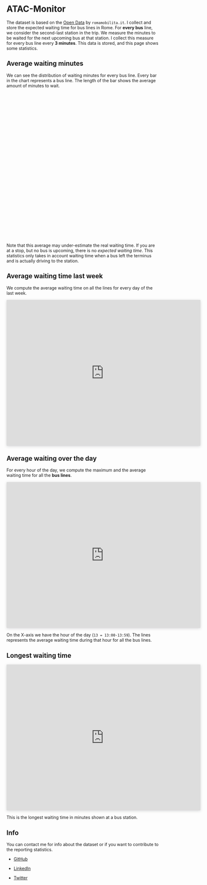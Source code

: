 # ATAC-Monitor

The dataset is based on the [Open Data](https://romamobilita.it/it/tecnologie/open-data) by `romamobilita.it`. I collect and store the expected waiting time for bus lines in Rome. For __every bus__ line, we consider the second-last station in the trip. We measure the minutes to be waited for the next upcoming bus at that station. I collect this measure for every bus line every __3 minutes__. This data is stored, and this page shows some statistics.

## Average waiting minutes

We can see the distribution of waiting minutes for every bus line. Every bar in the chart represents a bus line. The length of the bar shows the average amount of minutes to wait.

<div id="wrapper" style="height:480px; width:640px;">
  <canvas id="chart"></canvas>
</div>


Note that this average may under-estimate the real waiting time. If you are at a stop, but no bus is upcoming, there is no _expected waiting time_. This statistics only takes in account waiting time when a bus left the terminus and is actually driving to the station.

## Average waiting time last week

We compute the average waiting time on all the lines for every day of the last week.

<iframe style="border: none;border-radius: 2px;box-shadow: 0 2px 10px 0 rgba(70, 76, 79, .2);" width="640" height="480" src="https://charts.mongodb.com/charts-project-0-urdrh/embed/charts?id=aa70bd0d-f3b7-4ee3-870c-e7c015e20a09&tenant=b6ce3d2e-8588-4414-bc01-ab06e40b3635"></iframe>

## Average waiting over the day

For every hour of the day, we compute the maximum and the average waiting time for all the __bus lines__.

<iframe style="border: none;border-radius: 2px;box-shadow: 0 2px 10px 0 rgba(70, 76, 79, .2);" width="640" height="480" src="https://charts.mongodb.com/charts-project-0-urdrh/embed/charts?id=511d7883-016b-4510-9a66-2902f0af5fd8&tenant=b6ce3d2e-8588-4414-bc01-ab06e40b3635"></iframe>

On the X-axis we have the hour of the day (`13 = 13:00-13:59`). The lines represents the average waiting time during that hour for all the bus lines.

## Longest waiting time

<iframe style="border: none;border-radius: 2px;box-shadow: 0 2px 10px 0 rgba(70, 76, 79, .2);" width="640" height="480" src="https://charts.mongodb.com/charts-project-0-urdrh/embed/charts?id=dba11411-a162-47b6-be9a-d141602f372b&tenant=b6ce3d2e-8588-4414-bc01-ab06e40b3635"></iframe>

This is the longest waiting time in minutes shown at a bus station.

## Info

You can contact me for info about the dataset or if you want to contribute to the reporting statistics.

- [GitHub](https://github.com/Marco-Santoni/atacmonitor)
- [LinkedIn](https://linkedin.com/in/msantoni)
- [Twitter](https://twitter.com/mrsantoni)


   <script src="https://cdnjs.cloudflare.com/ajax/libs/Chart.js/2.8.0/Chart.min.js"></script>
   <script src="https://d3js.org/d3.v5.min.js"></script>
   <script type="text/javascript">
     function makeChart(lines) {
       var routes = lines.map(function(d) {
         return d.route_name;
       });
       var waitingTime = lines.map(function(d) {
         return (d.waiting_time / 60);
       });

       arrayOfObj = routes.map(function(d, i) {
         return {
           label: d,
           data: waitingTime[i] || 0
         };
       });

       sortedArrayOfObj = arrayOfObj.sort(function(a, b) {
         return b.data > a.data;
       });

       sortedRoutes = [];
       sortedWaitingTime = [];
       sortedArrayOfObj.forEach(function(d) {
         sortedRoutes.push(d.label);
         sortedWaitingTime.push(d.data);
       });


       var chart = new Chart('chart', {
         type: "horizontalBar",
         options: {
           maintainAspectRatio: false,
           legend: {
             display: false
           },
           scales: {
             yAxes: [{
               ticks: {
                 autoSkip: true,
                 maxTicksLimit: 40,
               }
             }],
           }
         },
         data: {
           labels: sortedRoutes,
           datasets: [{
             data: sortedWaitingTime,
             borderColor: '#5bcdb4',
             backgroundColor: '#5bcdb4',
             borderWidth: 5
           }]
         },
       });
     }

     // Request data using D3
     d3
       .csv("https://stops-feed-results.s3.amazonaws.com/average_waiting_time_minutes.csv")
       .then(makeChart);
   </script>
 </body>
